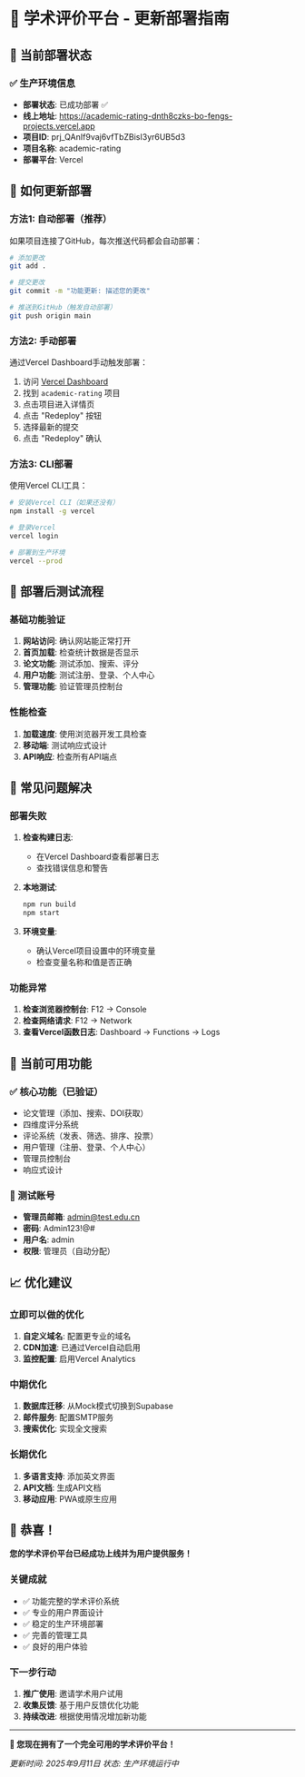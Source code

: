 # 🚀 学术评价平台 - 更新部署指南

## 🎉 当前部署状态

### ✅ 生产环境信息
- **部署状态**: 已成功部署 ✅
- **线上地址**: https://academic-rating-dnth8czks-bo-fengs-projects.vercel.app
- **项目ID**: prj_QAnIf9vaj6vfTbZBisI3yr6UB5d3
- **项目名称**: academic-rating
- **部署平台**: Vercel

## 🔄 如何更新部署

### 方法1: 自动部署（推荐）
如果项目连接了GitHub，每次推送代码都会自动部署：

```bash
# 添加更改
git add .

# 提交更改
git commit -m "功能更新: 描述您的更改"

# 推送到GitHub（触发自动部署）
git push origin main
```

### 方法2: 手动部署
通过Vercel Dashboard手动触发部署：

1. 访问 [Vercel Dashboard](https://vercel.com/dashboard)
2. 找到 `academic-rating` 项目
3. 点击项目进入详情页
4. 点击 "Redeploy" 按钮
5. 选择最新的提交
6. 点击 "Redeploy" 确认

### 方法3: CLI部署
使用Vercel CLI工具：

```bash
# 安装Vercel CLI（如果还没有）
npm install -g vercel

# 登录Vercel
vercel login

# 部署到生产环境
vercel --prod
```

## 🧪 部署后测试流程

### 基础功能验证
1. **网站访问**: 确认网站能正常打开
2. **首页加载**: 检查统计数据是否显示
3. **论文功能**: 测试添加、搜索、评分
4. **用户功能**: 测试注册、登录、个人中心
5. **管理功能**: 验证管理员控制台

### 性能检查
1. **加载速度**: 使用浏览器开发工具检查
2. **移动端**: 测试响应式设计
3. **API响应**: 检查所有API端点

## 🔧 常见问题解决

### 部署失败
1. **检查构建日志**:
   - 在Vercel Dashboard查看部署日志
   - 查找错误信息和警告

2. **本地测试**:
   ```bash
   npm run build
   npm start
   ```

3. **环境变量**:
   - 确认Vercel项目设置中的环境变量
   - 检查变量名称和值是否正确

### 功能异常
1. **检查浏览器控制台**: F12 -> Console
2. **检查网络请求**: F12 -> Network
3. **查看Vercel函数日志**: Dashboard -> Functions -> Logs

## 🎯 当前可用功能

### ✅ 核心功能（已验证）
- 论文管理（添加、搜索、DOI获取）
- 四维度评分系统
- 评论系统（发表、筛选、排序、投票）
- 用户管理（注册、登录、个人中心）
- 管理员控制台
- 响应式设计

### 🔐 测试账号
- **管理员邮箱**: admin@test.edu.cn
- **密码**: Admin123!@#
- **用户名**: admin
- **权限**: 管理员（自动分配）

## 📈 优化建议

### 立即可以做的优化
1. **自定义域名**: 配置更专业的域名
2. **CDN加速**: 已通过Vercel自动启用
3. **监控配置**: 启用Vercel Analytics

### 中期优化
1. **数据库迁移**: 从Mock模式切换到Supabase
2. **邮件服务**: 配置SMTP服务
3. **搜索优化**: 实现全文搜索

### 长期优化
1. **多语言支持**: 添加英文界面
2. **API文档**: 生成API文档
3. **移动应用**: PWA或原生应用

## 🎊 恭喜！

**您的学术评价平台已经成功上线并为用户提供服务！**

### 关键成就
- ✅ 功能完整的学术评价系统
- ✅ 专业的用户界面设计
- ✅ 稳定的生产环境部署
- ✅ 完善的管理工具
- ✅ 良好的用户体验

### 下一步行动
1. **推广使用**: 邀请学术用户试用
2. **收集反馈**: 基于用户反馈优化功能
3. **持续改进**: 根据使用情况增加新功能

---

**🌟 您现在拥有了一个完全可用的学术评价平台！**

*更新时间: 2025年9月11日*
*状态: 生产环境运行中*
